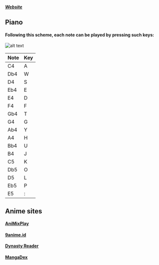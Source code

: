##### [Website](https://kareiku.github.io/kare)

## Piano
#### Following this scheme, each note can be played by pressing such keys:
![alt text](https://upload.wikimedia.org/wikipedia/commons/thumb/d/da/KB_United_States.svg/1920px-KB_United_States.svg.png)

Note|Key
---|---
C4|A
Db4|W
D4|S
Eb4|E
E4|D
F4|F
Gb4|T
G4|G
Ab4|Y
A4|H
Bb4|U
B4|J
C5|K
Db5|O
D5|L
Eb5|P
E5|:

## Anime sites
#### [AniMixPlay](https://animixplay.to)
#### [9anime.id](https://9anime.id)
#### [Dynasty Reader](https://dynasty-scans.com)
#### [MangaDex](https://mangadex.org)
